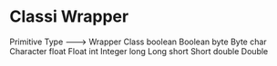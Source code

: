 # Classi Wrapper
Primitive Type      --->      Wrapper Class
    boolean                      Boolean
    byte                         Byte
    char                         Character
    float                        Float
    int                          Integer
    long                         Long
    short                        Short
    double                       Double